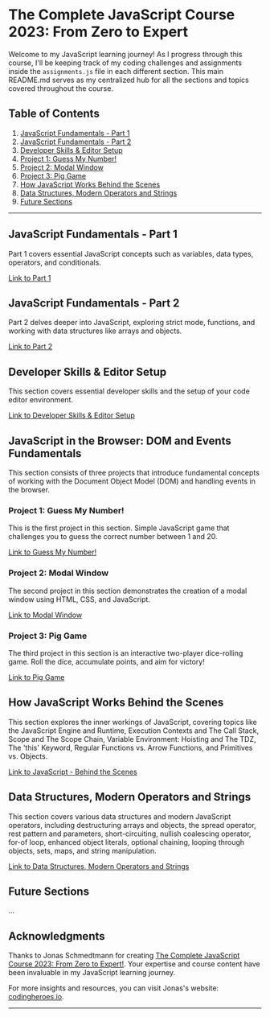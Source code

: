# The Complete JavaScript Course 2023: From Zero to Expert

Welcome to my JavaScript learning journey! As I progress through this course, I'll be keeping track of my coding challenges and assignments inside the `assignments.js` file in each different section. This main README.md serves as my centralized hub for all the sections and topics covered throughout the course.

## Table of Contents

1. [JavaScript Fundamentals - Part 1](#javascript-fundamentals---part-1)
2. [JavaScript Fundamentals - Part 2](#javascript-fundamentals---part-2)
3. [Developer Skills & Editor Setup](#developer-skills--editor-setup)
4. [Project 1: Guess My Number!](#project-1-guess-my-number)
5. [Project 2: Modal Window](#project-2-modal-window)
6. [Project 3: Pig Game](#project-3-pig-game)
7. [How JavaScript Works Behind the Scenes](#how-javascript-works-behind-the-scenes)
8. [Data Structures, Modern Operators and Strings](#data-structures-modern-operators-and-strings)
9. [Future Sections](#future-sections)

---

## JavaScript Fundamentals - Part 1

Part 1 covers essential JavaScript concepts such as variables, data types, operators, and conditionals.

[Link to Part 1](https://github.com/lele-sf/learning-javascript-zero-to-expert/tree/main/01-Fundamentals-Part-1)

## JavaScript Fundamentals - Part 2

Part 2 delves deeper into JavaScript, exploring strict mode, functions, and working with data structures like arrays and objects.

[Link to Part 2](https://github.com/lele-sf/learning-javascript-zero-to-expert/tree/main/02-Fundamentals-Part-2)

## Developer Skills & Editor Setup

This section covers essential developer skills and the setup of your code editor environment.

[Link to Developer Skills & Editor Setup](https://github.com/lele-sf/learning-javascript-zero-to-expert/tree/main/03-Developer-Skills)

## JavaScript in the Browser: DOM and Events Fundamentals

This section consists of three projects that introduce fundamental concepts of working with the Document Object Model (DOM) and handling events in the browser.

### Project 1: Guess My Number!

This is the first project in this section. Simple JavaScript game that challenges you to guess the correct number between 1 and 20.

[Link to Guess My Number!](https://github.com/lele-sf/learning-javascript-zero-to-expert/tree/main/04-Guess-My-Number)

### Project 2: Modal Window

The second project in this section demonstrates the creation of a modal window using HTML, CSS, and JavaScript.

[Link to Modal Window](https://github.com/lele-sf/learning-javascript-zero-to-expert/tree/main/05-Modal)

### Project 3: Pig Game

The third project in this section is an interactive two-player dice-rolling game. Roll the dice, accumulate points, and aim for victory!

[Link to Pig Game](https://github.com/lele-sf/learning-javascript-zero-to-expert/tree/main/06-Pig-Game)

## How JavaScript Works Behind the Scenes

This section explores the inner workings of JavaScript, covering topics like the JavaScript Engine and Runtime, Execution Contexts and The Call Stack, Scope and The Scope Chain, Variable Environment: Hoisting and The TDZ, The 'this' Keyword, Regular Functions vs. Arrow Functions, and Primitives vs. Objects.

[Link to JavaScript - Behind the Scenes](https://github.com/lele-sf/learning-javascript-zero-to-expert/tree/main/07-Behind-the-Scenes)

## Data Structures, Modern Operators and Strings

This section covers various data structures and modern JavaScript operators, including destructuring arrays and objects, the spread operator, rest pattern and parameters, short-circuiting, nullish coalescing operator, for-of loop, enhanced object literals, optional chaining, looping through objects, sets, maps, and string manipulation.

[Link to Data Structures, Modern Operators and Strings](https://github.com/lele-sf/learning-javascript-zero-to-expert/tree/main/08-Data-Structures-Operators)

## Future Sections

...



## Acknowledgments

Thanks to Jonas Schmedtmann for creating [The Complete JavaScript Course 2023: From Zero to Expert!](https://www.udemy.com/course/the-complete-javascript-course/). Your expertise and course content have been invaluable in my JavaScript learning journey.

For more insights and resources, you can visit Jonas's website: [codingheroes.io](https://codingheroes.io/).

---
